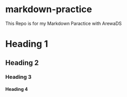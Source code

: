 # markdown-practice
This Repo is for my Markdown Paractice with ArewaDS

# Heading 1
## Heading 2
### Heading 3
#### Heading 4

